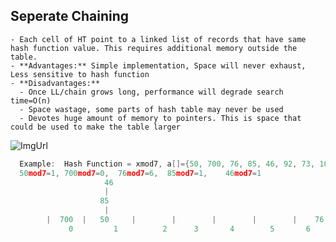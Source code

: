   ## Seperate Chaining
    - Each cell of HT point to a linked list of records that have same hash function value. This requires additional memory outside the table.
    - **Advantages:** Simple implementation, Space will never exhaust, Less sensitive to hash function
    - **Disadvantages:**
      - Once LL/chain grows long, performance will degrade search time=O(n)
      - Space wastage, some parts of hash table may never be used
      - Devotes huge amount of memory to pointers. This is space that could be used to make the table larger
![ImgUrl](https://i.ibb.co/XWZfxwX/chain.png)        
```c
  Example:  Hash Function = xmod7, a[]={50, 700, 76, 85, 46, 92, 73, 10}        
  50mod7=1, 700mod7=0,  76mod7=6,  85mod7=1,    46mod7=1
                     46
                     |
                    85
                     |
        |  700  |   50     |        |        |        |        |    76    |        Hash Table
             0         1          2      3       4        5       6
```
